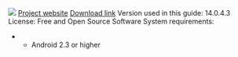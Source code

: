 ![](https://securityinabox.org/sites/securityinabox.org/files/media/tool/logo/orbot-logo-hr.png)
[Project website](https://guardianproject.info/apps/orbot/)
[Download link](https://play.google.com/store/apps/details?id=org.torproject.android)
Version used in this guide: 14.0.4.3
License: Free and Open Source Software
System requirements:
* - Android 2.3 or higher
